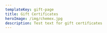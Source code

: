 ```yaml
---
templateKey: gift-page
title: Gift Certificates
heroImage: /img/chemex.jpg
description: Test text for gift certificates
---
```



